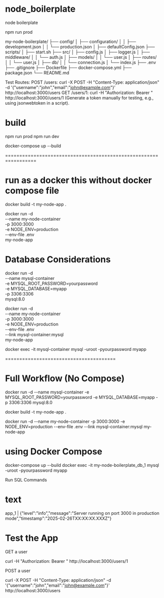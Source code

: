 # node_boilerplate

node boilerplate

npm run prod

my-node-boilerplate/
├── config/
│ ├── configuration/
│ │ ├── development.json
│ │ └── production.json
│ ├── defaultConfig.json
├── scripts/
│ ├── start.sh
├── src/
│ ├── config.js
│ ├── logger.js
│ ├── middleware/
│ │ └── auth.js
│ ├── models/
│ │ └── user.js
│ ├── routes/
│ │ └── user.js
│ ├── db/
│ │ └── connection.js
│ └── index.js
├── .env
├── .gitignore
├── Dockerfile
├── docker-compose.yml
├── package.json
└── README.md

Test Routes:
POST /users: curl -X POST -H "Content-Type: application/json" -d '{"username":"john","email":"john@example.com"}' http://localhost:3000/users
GET /users/1: curl -H "Authorization: Bearer <token>" http://localhost:3000/users/1 (Generate a token manually for testing, e.g., using jsonwebtoken in a script).

# build

npm run prod
npm run dev

docker-compose up --build

=================================================================

# run as a docker this without docker compose file

docker build -t my-node-app .

docker run -d \
 --name my-node-container \
 -p 3000:3000 \
 -e NODE_ENV=production \
 --env-file .env \
 my-node-app

# Database Considerations

docker run -d \
 --name mysql-container \
 -e MYSQL_ROOT_PASSWORD=yourpassword \
 -e MYSQL_DATABASE=myapp \
 -p 3306:3306 \
 mysql:8.0

docker run -d \
 --name my-node-container \
 -p 3000:3000 \
 -e NODE_ENV=production \
 --env-file .env \
 --link mysql-container:mysql \
 my-node-app

docker exec -it mysql-container mysql -uroot -pyourpassword myapp

=======================================

# Full Workflow (No Compose)

docker run -d --name mysql-container -e MYSQL_ROOT_PASSWORD=yourpassword -e MYSQL_DATABASE=myapp -p 3306:3306 mysql:8.0

docker build -t my-node-app .

docker run -d --name my-node-container -p 3000:3000 -e NODE_ENV=production --env-file .env --link mysql-container:mysql my-node-app

# using Docker Compose

docker-compose up --build
docker exec -it my-node-boilerplate_db_1 mysql -uroot -pyourpassword myapp

Run SQL Commands

# text

app_1 | {"level":"info","message":"Server running on port 3000 in production mode","timestamp":"2025-02-26TXX:XX:XX.XXXZ"}

# Test the App

GET a user

curl -H "Authorization: Bearer <token>" http://localhost:3000/users/1

POST a user

curl -X POST -H "Content-Type: application/json" -d '{"username":"john","email":"john@example.com"}' http://localhost:3000/users
